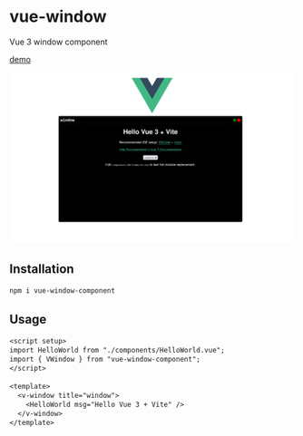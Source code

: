 # vue-window

Vue 3 window component

[demo](https://moody-person.github.io/vue-window-component/)

![screenshot](docs/assets/vue-window-screenshot.png)

## Installation

``` sh
npm i vue-window-component
```

## Usage

``` vue
<script setup>
import HelloWorld from "./components/HelloWorld.vue";
import { VWindow } from "vue-window-component";
</script>

<template>
  <v-window title="window">
    <HelloWorld msg="Hello Vue 3 + Vite" />
  </v-window>
</template>
```

